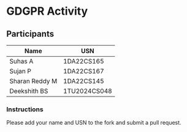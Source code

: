 # GDGPR Activity

## Participants

| Name   | USN        |
|--------|------------|
| Suhas A| 1DA22CS165 |
| Sujan P| 1DA22CS167 |
| Sharan Reddy M| 1DA22CS145|
| Deekshith BS | 1TU2024CS048|
### Instructions
Please add your name and USN to the fork and submit a pull request.

